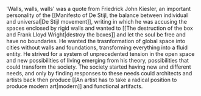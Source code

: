 ---
---

'Walls, walls, walls' was a quote from Friedrick John Kiesler, an important personality of the [[Manifesto of De Stijl, the balance between individual and universal|De Stijl movement]], writing in which he was accusing the spaces enclosed by rigid walls and wanted to [[The destruction of the box and Frank Lloyd Wright|destroy the boxes]] and let the soul be free and have no boundaries. He wanted the trasnformation of global space into cities without walls and foundations, transforming everything into a fluid entity. He strived for a system of unprecedented tension in the open space and new possibilities of living emerging from his theory, possibilities that could transform the society. The society started having new and different needs, and only by finding responses to these needs could architects and artists back then produce [[An artist has to take a radical position to produce modern art|modern]] and functional artifacts.